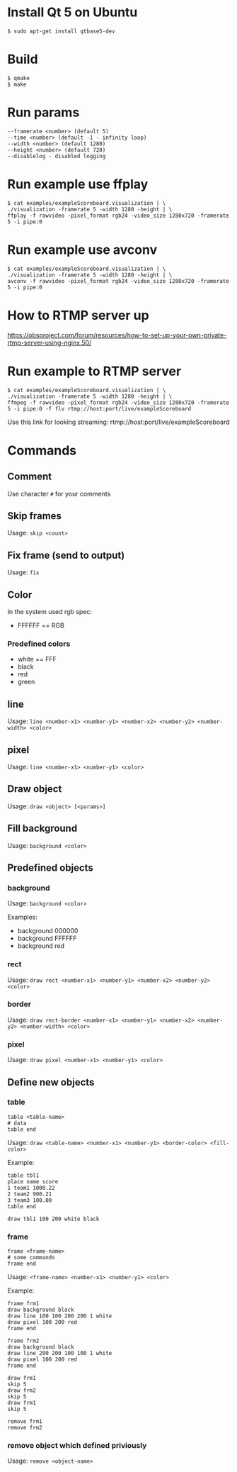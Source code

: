 # Install Qt 5 on Ubuntu
	$ sudo apt-get install qtbase5-dev

# Build
	$ qmake
	$ make

# Run params

	--framerate <number> (default 5)
	--time <number> (default -1 - infinity loop)
	--width <number> (default 1280)
	--height <number> (default 720)
	--disablelog - disabled logging

# Run example use ffplay

	$ cat examples/exampleScoreboard.visualization | \
	./visualization -framerate 5 -width 1280 -height | \
	ffplay -f rawvideo -pixel_format rgb24 -video_size 1280x720 -framerate 5 -i pipe:0

# Run example use avconv

	$ cat examples/exampleScoreboard.visualization | \
	./visualization -framerate 5 -width 1280 -height | \
	avconv -f rawvideo -pixel_format rgb24 -video_size 1280x720 -framerate 5 -i pipe:0

# How to RTMP server up

https://obsproject.com/forum/resources/how-to-set-up-your-own-private-rtmp-server-using-nginx.50/

# Run example to RTMP server

	$ cat examples/exampleScoreboard.visualization | \
	./visualization -framerate 5 -width 1280 -height | \
	ffmpeg -f rawvideo -pixel_format rgb24 -video_size 1280x720 -framerate 5 -i pipe:0 -f flv rtmp://host:port/live/exampleScoreboard
	
Use this link for looking streaming: rtmp://host:port/live/exampleScoreboard


# Commands

## Comment

Use character ```#``` for your comments

## Skip frames

Usage: ```skip <count>```

## Fix frame (send to output)

Usage: ```fix```

## Color

In the system used rgb spec:
* FFFFFF == RGB

### Predefined colors
	
* white == FFF
* black
* red
* green

## line

Usage: ```line <number-x1> <number-y1> <number-x2> <number-y2> <number-width> <color>```

## pixel

Usage: ```line <number-x1> <number-y1> <color>```

## Draw object

Usage: ```draw <object> [<params>]```

## Fill background

Usage: ```background <color>```

## Predefined objects

### background
Usage: ```background <color>```

Examples:
* background 000000
* background FFFFFF
* background red


### rect

Usage: ```draw rect <number-x1> <number-y1> <number-x2> <number-y2> <color>```

### border

Usage: ```draw rect-border <number-x1> <number-y1> <number-x2> <number-y2> <number-width> <color>```

### pixel

Usage: ```draw pixel <number-x1> <number-y1> <color>```

## Define new objects
### table

	table <table-name>
	# data
	table end

Usage: ```draw <table-name> <number-x1> <number-y1> <border-color> <fill-color>```

Example:
	
	table tbl1
	place name score
	1 team1 1000.22
	2 team2 900.21
	3 team3 100.00
	table end
	
	draw tbl1 100 200 white black

### frame

	frame <frame-name>
	# some commands
	frame end

Usage: ```<frame-name> <number-x1> <number-y1> <color>```

Example:

	frame frm1
	draw background black
	draw line 100 100 200 200 1 white
	draw pixel 100 200 red
	frame end
	
	frame frm2
	draw background black
	draw line 200 200 100 100 1 white
	draw pixel 100 200 red
	frame end
	
	draw frm1
	skip 5
	draw frm2
	skip 5
	draw frm1
	skip 5
	
	remove frm1
	remove frm2

### remove object which defined priviously

Usage: ```remove <object-name>```
